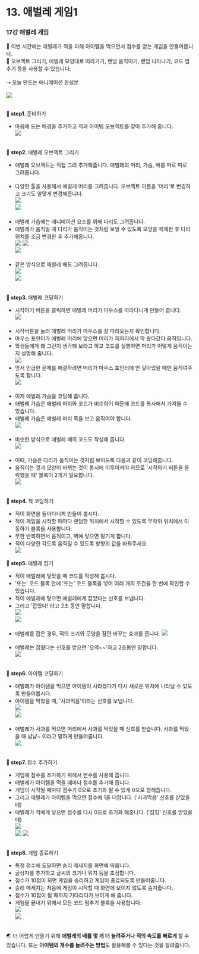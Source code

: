 # 13. 애벌레 게임1
<h3>17강 애벌레 게임</h3>

🙂 이번 시간에는 애벌레가 적을 피해 아이템을 먹으면서 점수를 얻는 게임을 만들어봅니다. <br>
🚩 오브젝트 그리기, 애벌레 모양대로 따라가기, 랜덤 움직이기, 랜덤 나타나기, 코드 멈추기 등을 사용할 수 있습니다. <br><br>
⇢ 오늘 만드는 애니메이션 완성본<br>
<br> 
![](img/17_애벌레게임/17_1.png) <br><br>

<b>🧩 step1. </b> 준비하기 <br>
- 마음에 드는 배경을 추가하고 적과 아이템 오브젝트를 찾아 추가해 줍니다. <br>
![](img/17_애벌레게임/17_2.png)<br><br>

<b>🧩 step2. </b> 애벌레 오브젝트 그리기 <br>
- 애벌레 오브젝트는 직접 그려 추가해줍니다. 애벌레의 머리, 가슴, 배를 따로 따로 그려줍니다.<br><br>
- 다양한 툴을 사용해서 애벌레 머리를 그려줍니다. 오브젝트 이름을 '머리'로 변경하고 크기도 알맞게 변경해줍니다.<br>
![](img/17_애벌레게임/17_3.png) <br>![](img/17_애벌레게임/17_4.png)<br><br>
- 애벌레 가슴에는 애니메이션 요소를 위해 다리도 그려줍니다.
- 애벌레가 움직일 때 다리가 움직이는 것처럼 보일 수 있도록 모양을 복제한 후 다리 위치를 조금 변경한 후 추가해줍니다. <br>
![](img/17_애벌레게임/17_5.png) ![](img/17_애벌레게임/17_6.png) <br>![](img/17_애벌레게임/17_7.png)  <br><br>
- 같은 방식으로 애벌레 배도 그려줍니다.<br>
![](img/17_애벌레게임/17_8.png) <br>![](img/17_애벌레게임/17_9.png) <br><br>

<b>🧩 step3. </b> 애벌레 코딩하기 <br>
- 시작하기 버튼을 클릭하면 애벌레 머리가 마우스를 따라다니게 만들어 줍니다. <br>
![](img/17_애벌레게임/17_10.png) <br><br>
- 시작버튼을 눌러 애벌레 머리가 마우스를 잘 따라오는지 확인합니다.
- 마우스 포인터가 애벌레 머리에 닿으면 머리가 제자리에서 막 왔다갔다 움직입니다.
- 학생들에게 왜 그런지 생각해 보라고 하고 코드를 실행하면 머리가 어떻게 움직이는지 설명해 줍니다.<br>
![](img/17_애벌레게임/17_11.jpeg)<br>
- 앞서 언급한 문제를 해결하려면 머리가 마우스 포인터에 안 닿아있을 때만 움직여주도록 합니다.<br>
![](img/17_애벌레게임/17_12.png)<br><br>
- 이제 애벌레 가슴을 코딩해 줍니다. 
- 애벌레 가슴은 애벌레 머리와 코드가 비슷하기 때문에 코드를 복사해서 가져올 수 있습니다. 
- 애벌레 가슴은 애벌레 머리 쪽을 보고 움직여야 합니다. <br>
![](img/17_애벌레게임/17_13.png)<br><br>
- 비슷한 방식으로 애벌레 배의 코드도 작성해 줍니다. <br>
![](img/17_애벌레게임/17_14.png)<br><br>
- 이때, 가슴은 다리가 움직이는 것처럼 보이도록 다음과 같이 코딩해줍니다.
- 움직이는 것과 모양이 바뀌는 것이 동시에 이루어져야 하므로 '시작하기 버튼을 클릭했을 때' 블록이 2개가 필요합니다.<br>
![](img/17_애벌레게임/17_15.png)<br><br>

<b>🧩 step4. </b> 적 코딩하기 <br>
- 적이 화면을 돌아다니게 만들어 봅시다.
- 적이 게임을 시작할 때마다 랜덤한 위치에서 시작할 수 있도록 무작위 위치에서 이동하기 블록을 사용합니다.
- 무한 반복하면서 움직이고, 벽에 닿으면 튕기게 합니다.
- 적이 다양한 각도록 움직일 수 있도록 방향의 값을 바꿔주세요.<br>
![](img/17_애벌레게임/17_16.png)

<b>🧩 step5. </b> 애벌레 잡기 <br>
- 적이 애벌래에 닿았을 때 코드를 작성해 봅시다.
- '또는' 코드 블록 안에 '또는' 코드 블록을 넣어 여러 개의 조건을 한 번에 확인할 수 있습니다.
- 적이 애벌레에 닿으면 애벌레에게 잡았다는 신호를 보냅니다.
- 그리고 '잡았다!'라고 2초 동안 말합니다.<br>
![](img/17_애벌레게임/17_18.png)<br> ![](img/17_애벌레게임/17_17.png)<br><br>
- 애벌레를 잡은 경우, 적의 크기와 모양을 잠깐 바꾸는 효과를 줍니다.
![](img/17_애벌레게임/17_19.png)<br><br>
- 애벌레는 잡혔다는 신호를 받으면 '으악~~'하고 2초동안 말합니다.<br>
![](img/17_애벌레게임/17_20.png)<br><br>


<b>🧩 step6. </b> 아이템 코딩하기 <br>
- 애벌레가 아이템을 먹으면 아이템이 사라졌다가 다시 새로운 위치에 나타날 수 있도록 만들어봅시다. 
- 아이템을 먹었을 때, '사과먹음'이라는 신호를 보냅니다. <br>
![](img/17_애벌레게임/17_21.png)<br> ![](img/17_애벌레게임/17_22.png) <br><br>
- 애벌레가 사과를 먹으면 머리에서 사과를 먹었을 때 신호를 받습니다. 사과를 먹었을 때 냠냠~ 이라고 말하게 만들어줍니다.<br>
![](img/17_애벌레게임/17_23.png)<br><br>


<b>🧩 step7. </b> 점수 추가하기 <br>
- 게임에 점수를 추가하기 위해서 변수를 사용해 줍니다.
- 애벌레가 아이템을 먹을 때마다 점수를 추가해 줍니다.
- 게임이 시작될 때마다 점수가 0으로 초기화 될 수 있게 0으로 정해줍니다.
- 그리고 애벌레가 아이템을 먹으면 점수에 1을 더합니다. ('사과먹음' 신호를 받았을 때)
- 애벌레가 적에게 닿으면 점수를 다시 0으로 초기화 해줍니다. ('잡힘' 신호를 받았을 때) <br>
![](img/17_애벌레게임/17_24.png) <br>![](img/17_애벌레게임/17_25.png) ![](img/17_애벌레게임/17_26.png) <br><br>

<b>🧩 step8. </b> 게임 종료하기 <br>
- 특정 점수에 도달하면 승리 메세지를 화면에 띄웁니다.
- 글상자를 추가하고 글씨의 크기나 위치 등을 조정합니다.
- 점수가 10점이 되면 게임을 승리하고 게임이 종료되도록 만들어줍니다.
- 승리 메세지는 처음에 게임이 시작할 때 화면에 보이지 않도록 숨겨줍니다.
- 점수가 10점이 될 때까지 기다리다가 보이게 해 줍니다.
- 게임을 끝내기 위해서 모든 코드 멈추기 블록을 사용합니다. <br>
![](img/17_애벌레게임/17_27.png) <br>![](img/17_애벌레게임/17_28.png)<br><br>

🌏 더 어렵게 만들기 위해 <b>애벌레의 배를 몇 개 더 늘려주거나 적의 속도를 빠르게 </b>할 수 있습니다. 또는 <b>아이템의 개수를 늘려주는 방법</b>도 활용해볼 수 있다는 것을 알려줍니다.